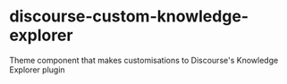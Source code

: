 # discourse-custom-knowledge-explorer
Theme component that makes customisations to Discourse's Knowledge Explorer plugin
